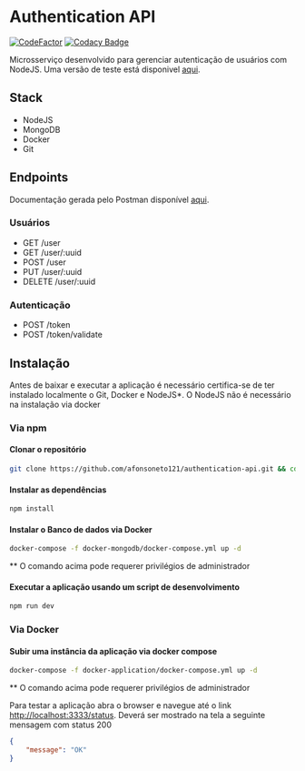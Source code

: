 # Authentication API

[![CodeFactor](https://www.codefactor.io/repository/github/afonsoneto121/authentication-api/badge)](https://www.codefactor.io/repository/github/afonsoneto121/authentication-api) [![Codacy Badge](https://app.codacy.com/project/badge/Grade/1c4487007a344b649c36c325f4c2ab1d)](https://www.codacy.com/gh/afonsoneto121/authentication-api/dashboard?utm_source=github.com&utm_medium=referral&utm_content=afonsoneto121/authentication-api&utm_campaign=Badge_Grade) 

Microsserviço desenvolvido para gerenciar autenticação de usuários com NodeJS. Uma versão de teste está disponivel [aqui](https://authentication0api.herokuapp.com/status). 

## Stack

-   NodeJS
-   MongoDB
-   Docker
-   Git

## Endpoints

Documentação gerada pelo Postman disponível [aqui](https://documenter.getpostman.com/view/16544315/UVR5sUyk).  

### Usuários

-   GET /user
-   GET /user/:uuid
-   POST /user
-   PUT /user/:uuid
-   DELETE /user/:uuid

### Autenticação

-   POST /token
-   POST /token/validate

## Instalação

Antes de baixar e executar a aplicação é necessário certifica-se de ter instalado localmente o Git, Docker e NodeJS\*. O NodeJS não é necessário na instalação via docker  

### Via npm

#### Clonar o repositório

```bash
git clone https://github.com/afonsoneto121/authentication-api.git && cd authentication-api/
```

#### Instalar as dependências

```bash
npm install
```

#### Instalar o Banco de dados via Docker

```bash
docker-compose -f docker-mongodb/docker-compose.yml up -d
```

\*\*  O comando acima pode requerer privilégios de administrador

#### Executar a aplicação usando um script de desenvolvimento

```bash
npm run dev
```

### Via Docker

#### Subir uma instância da aplicação via docker compose

```bash
docker-compose -f docker-application/docker-compose.yml up -d
```
\*\*  O comando acima pode requerer privilégios de administrador

Para testar a aplicação abra o browser e navegue até o link  <http://localhost:3333/status>. Deverá ser mostrado na tela a seguinte mensagem com status 200

```json
{
	"message": "OK"
}
```
